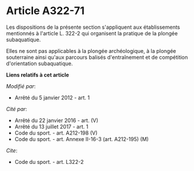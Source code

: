 # Article A322-71

Les dispositions de la présente section s'appliquent aux établissements mentionnés à l'article L. 322-2 qui organisent la
pratique de la plongée subaquatique. 

Elles ne sont pas applicables à la plongée archéologique, à la plongée souterraine ainsi qu'aux parcours balisés
d'entraînement et de compétition d'orientation subaquatique.

**Liens relatifs à cet article**

_Modifié par_:

  - Arrêté du 5 janvier 2012 - art. 1

_Cité par_:

  - Arrêté du 22 janvier 2016 - art. (V)
  - Arrêté du 13 juillet 2017 - art. 1
  - Code du sport. - art. A212-198 (V)
  - Code du sport. - art. Annexe II-16-3 (art. A212-195) (M)

_Cite_:

  - Code du sport. - art. L322-2
